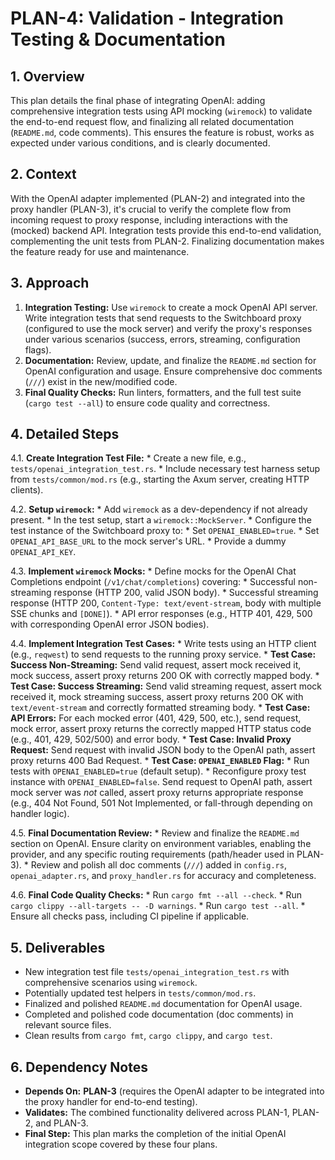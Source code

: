 # PLAN-4: Validation - Integration Testing & Documentation

## 1. Overview

This plan details the final phase of integrating OpenAI: adding comprehensive integration tests using API mocking (`wiremock`) to validate the end-to-end request flow, and finalizing all related documentation (`README.md`, code comments). This ensures the feature is robust, works as expected under various conditions, and is clearly documented.

## 2. Context

With the OpenAI adapter implemented (PLAN-2) and integrated into the proxy handler (PLAN-3), it's crucial to verify the complete flow from incoming request to proxy response, including interactions with the (mocked) backend API. Integration tests provide this end-to-end validation, complementing the unit tests from PLAN-2. Finalizing documentation makes the feature ready for use and maintenance.

## 3. Approach

1.  **Integration Testing:** Use `wiremock` to create a mock OpenAI API server. Write integration tests that send requests to the Switchboard proxy (configured to use the mock server) and verify the proxy's responses under various scenarios (success, errors, streaming, configuration flags).
2.  **Documentation:** Review, update, and finalize the `README.md` section for OpenAI configuration and usage. Ensure comprehensive doc comments (`///`) exist in the new/modified code.
3.  **Final Quality Checks:** Run linters, formatters, and the full test suite (`cargo test --all`) to ensure code quality and correctness.

## 4. Detailed Steps

4.1.  **Create Integration Test File:**
    *   Create a new file, e.g., `tests/openai_integration_test.rs`.
    *   Include necessary test harness setup from `tests/common/mod.rs` (e.g., starting the Axum server, creating HTTP clients).

4.2.  **Setup `wiremock`:**
    *   Add `wiremock` as a dev-dependency if not already present.
    *   In the test setup, start a `wiremock::MockServer`.
    *   Configure the test instance of the Switchboard proxy to:
        *   Set `OPENAI_ENABLED=true`.
        *   Set `OPENAI_API_BASE_URL` to the mock server's URL.
        *   Provide a dummy `OPENAI_API_KEY`.

4.3.  **Implement `wiremock` Mocks:**
    *   Define mocks for the OpenAI Chat Completions endpoint (`/v1/chat/completions`) covering:
        *   Successful non-streaming response (HTTP 200, valid JSON body).
        *   Successful streaming response (HTTP 200, `Content-Type: text/event-stream`, body with multiple SSE chunks and `[DONE]`).
        *   API error responses (e.g., HTTP 401, 429, 500 with corresponding OpenAI error JSON bodies).

4.4.  **Implement Integration Test Cases:**
    *   Write tests using an HTTP client (e.g., `reqwest`) to send requests to the running proxy service.
    *   **Test Case: Success Non-Streaming:** Send valid request, assert mock received it, mock success, assert proxy returns 200 OK with correctly mapped body.
    *   **Test Case: Success Streaming:** Send valid streaming request, assert mock received it, mock streaming success, assert proxy returns 200 OK with `text/event-stream` and correctly formatted streaming body.
    *   **Test Case: API Errors:** For each mocked error (401, 429, 500, etc.), send request, mock error, assert proxy returns the correctly mapped HTTP status code (e.g., 401, 429, 502/500) and error body.
    *   **Test Case: Invalid Proxy Request:** Send request with invalid JSON body to the OpenAI path, assert proxy returns 400 Bad Request.
    *   **Test Case: `OPENAI_ENABLED` Flag:**
        *   Run tests with `OPENAI_ENABLED=true` (default setup).
        *   Reconfigure proxy test instance with `OPENAI_ENABLED=false`. Send request to OpenAI path, assert mock server was *not* called, assert proxy returns appropriate response (e.g., 404 Not Found, 501 Not Implemented, or fall-through depending on handler logic).

4.5.  **Final Documentation Review:**
    *   Review and finalize the `README.md` section on OpenAI. Ensure clarity on environment variables, enabling the provider, and any specific routing requirements (path/header used in PLAN-3).
    *   Review and polish all doc comments (`///`) added in `config.rs`, `openai_adapter.rs`, and `proxy_handler.rs` for accuracy and completeness.

4.6.  **Final Code Quality Checks:**
    *   Run `cargo fmt --all --check`.
    *   Run `cargo clippy --all-targets -- -D warnings`.
    *   Run `cargo test --all`.
    *   Ensure all checks pass, including CI pipeline if applicable.

## 5. Deliverables

*   New integration test file `tests/openai_integration_test.rs` with comprehensive scenarios using `wiremock`.
*   Potentially updated test helpers in `tests/common/mod.rs`.
*   Finalized and polished `README.md` documentation for OpenAI usage.
*   Completed and polished code documentation (doc comments) in relevant source files.
*   Clean results from `cargo fmt`, `cargo clippy`, and `cargo test`.

## 6. Dependency Notes

*   **Depends On:** **PLAN-3** (requires the OpenAI adapter to be integrated into the proxy handler for end-to-end testing).
*   **Validates:** The combined functionality delivered across PLAN-1, PLAN-2, and PLAN-3.
*   **Final Step:** This plan marks the completion of the initial OpenAI integration scope covered by these four plans.